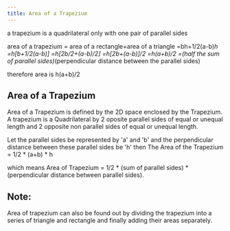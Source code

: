 ```yaml
---
title: Area of a Trapezium
---
```

a trapezium is a quadrilateral only with one pair of parallel sides

area of a  trapezium = area of a rectangle+area of a triangle
                      =bh+1/2(a-b)*h
                      =h[b+1/2(a-b)]
                      =h[2b/2+(a-b)/2]
                      =h[2b+(a-b)]/2
                      =h(a+b)/2
                      =(half the sum of parallel sides)*(perpendicular distance between the parallel sides)
                      
 therefore area is h(a+b)/2
 
## Area of a Trapezium

Area of a Trapezium is defined by the 2D space enclosed by the Trapezium. A trapezium is a Quadrilateral by 2 oposite parallel sides of equal or unequal length and 2 opposite non parallel sides of equal or unequal length.

Let the parallel sides be represented by 'a' and 'b' and the perpendicular distance between these parallel sides be 'h'
then
The Area of the Trapezium = 1/2 * (a+b) * h
 
 which means Area of Trapezium = 1/2 * (sum of parallel sides) * (perpendicular distance between parallel sides).
 
 ## Note:
 
 Area of trapezium can also be found out by dividing the trapezium into a series of triangle and rectangle and finally adding their areas separately.
